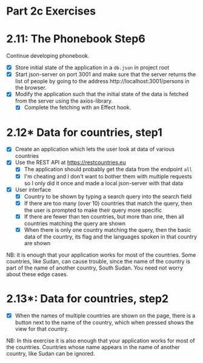 # Part 2c Exercises

# 2.11: The Phonebook Step6
Continue developing phonebook.
- [x] Store initial state of the application in a `db.json` in project root
- [x] Start json-server on port 3001 and make sure that the server returns the list of people by going to the address http://localhost:3001/persons in the browser.
- [x] Modify the application such that the initial state of the data is fetched from the server using the axios-library.
    - [x] Complete the fetching with an Effect hook.

# 2.12* Data for countries, step1
- [x] Create an application which lets the user look at data of various countries
- [x] Use the REST API at https://restcountries.eu
    - [x] The application should probably get the data from the endpoint `all`
    - [x] I'm cheating and I don't want to bother them with multiple requests so I only did it once and made a local json-server with that data
- [x] User interface
    - [x] Country to be shown by typing a search query into the search field
    - [x] If there are too many (over 10) countries that match the query, then the user is prompted to make their query more specific
    - [x] If there are fewer than ten countries, but more than one, then all countries matching the query are shown
    - [x] When there is only one country matching the query, then the basic data of the country, its flag and the languages spoken in that country are shown

NB: it is enough that your application works for most of the countries. Some countries, like Sudan, can cause trouble, since the name of the country is part of the name of another country, South Sudan. You need not worry about these edge cases.

# 2.13*: Data for countries, step2
- [x] When the names of multiple countries are shown on the page, there is a button next to the name of the country, which when pressed shows the view for that country.

NB: In this exercise it is also enough that your application works for most of the countries. Countries whose name appears in the name of another country, like Sudan can be ignored.